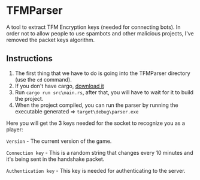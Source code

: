 # TFMParser
A tool to extract TFM Encryption keys (needed for connecting bots). In order not to allow people to use spambots and other malicious projects, I've removed the packet keys algorithm.

## Instructions
1) The first thing that we have to do is going into the TFMParser directory (use the `cd` command).
2) If you don't have cargo, [download it](https://doc.rust-lang.org/cargo/getting-started/installation.html)
3) Run `cargo run src\main.rs`, after that, you will have to wait for it to build the project.
4) When the project compiled, you can run the parser by running the executable generated => `target\debug\parser.exe`

Here you will get the 3 keys needed for the socket to recognize you as a player:

`Version` - The current version of the game.

`Connection key` - This is a random string that changes every 10 minutes and it's being sent in the handshake packet.

`Authentication key` - This key is needed for authenticating to the server.
